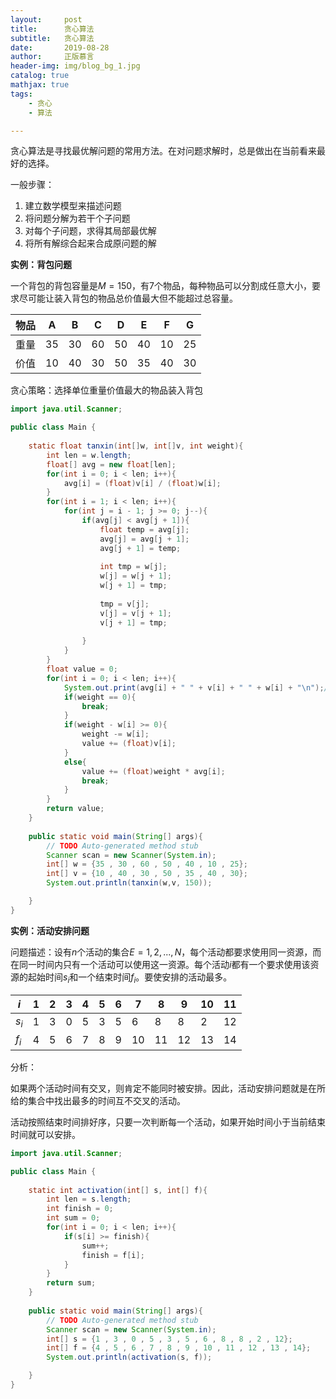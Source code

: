 ```yaml
---
layout:     post
title:      贪心算法
subtitle:   贪心算法
date:       2019-08-28
author:     正版慕言
header-img: img/blog_bg_1.jpg
catalog: true
mathjax: true
tags:
    - 贪心
    - 算法

---
```


贪心算法是寻找最优解问题的常用方法。在对问题求解时，总是做出在当前看来最好的选择。

一般步骤：
1. 建立数学模型来描述问题
2. 将问题分解为若干个子问题
3. 对每个子问题，求得其局部最优解
4. 将所有解综合起来合成原问题的解


**实例：背包问题**

一个背包的背包容量是$M = 150$，有7个物品，每种物品可以分割成任意大小，要求尽可能让装入背包的物品总价值最大但不能超过总容量。

| 物品 | A | B | C | D | E | F | G |
| --- | --- | --- | --- | --- | --- | --- | --- |
| 重量 | 35 | 30 | 60 | 50 | 40 | 10 | 25 |
| 价值 | 10 | 40 | 30 | 50 | 35 | 40 | 30 |

贪心策略：选择单位重量价值最大的物品装入背包

```java
import java.util.Scanner;

public class Main {
	
	static float tanxin(int[]w, int[]v, int weight){
		int len = w.length;
		float[] avg = new float[len];
		for(int i = 0; i < len; i++){
			avg[i] = (float)v[i] / (float)w[i];
		}
		for(int i = 1; i < len; i++){
			for(int j = i - 1; j >= 0; j--){
				if(avg[j] < avg[j + 1]){
					float temp = avg[j];
					avg[j] = avg[j + 1];
					avg[j + 1] = temp;
					
					int tmp = w[j];
					w[j] = w[j + 1];
					w[j + 1] = tmp;
					
					tmp = v[j];
					v[j] = v[j + 1];
					v[j + 1] = tmp;
					
				}
			}
		}
		float value = 0;
		for(int i = 0; i < len; i++){
			System.out.print(avg[i] + " " + v[i] + " " + w[i] + "\n");//avg, value, weight
			if(weight == 0){
				break;
			}
			if(weight - w[i] >= 0){
				weight -= w[i];
				value += (float)v[i];
			}
			else{
				value += (float)weight * avg[i];
				break;
			}
		}
		return value;
	}
	
	public static void main(String[] args){
		// TODO Auto-generated method stub
		Scanner scan = new Scanner(System.in);
		int[] w = {35 , 30 , 60 , 50 , 40 , 10 , 25};
		int[] v = {10 , 40 , 30 , 50 , 35 , 40 , 30};
		System.out.println(tanxin(w,v, 150));

	}
}
```

**实例：活动安排问题**

问题描述：设有$n$个活动的集合$E = {1, 2, ..., N}$，每个活动都要求使用同一资源，而在同一时间内只有一个活动可以使用这一资源。每个活动$i$都有一个要求使用该资源的起始时间$s_i$和一个结束时间$f_i$。要使安排的活动最多。

| $i$ | 1 | 2 | 3 | 4 | 5 | 6 | 7 | 8 | 9 | 10 | 11 |
| --- | --- | --- | --- | --- | --- | --- | --- | --- | --- | --- | --- |
| $s_i$ | 1 | 3 | 0 | 5 | 3 | 5 | 6 | 8 | 8 | 2 | 12 |
| $f_i$ | 4 | 5 | 6 | 7 | 8 | 9 | 10 | 11 | 12 | 13 | 14 |

分析：

如果两个活动时间有交叉，则肯定不能同时被安排。因此，活动安排问题就是在所给的集合中找出最多的时间互不交叉的活动。

活动按照结束时间排好序，只要一次判断每一个活动，如果开始时间小于当前结束时间就可以安排。

```java
import java.util.Scanner;

public class Main {
	
	static int activation(int[] s, int[] f){
		int len = s.length;
		int finish = 0;
		int sum = 0;
		for(int i = 0; i < len; i++){
			if(s[i] >= finish){
				sum++;
				finish = f[i];
			}
		}
		return sum;
	}
	
	public static void main(String[] args){
		// TODO Auto-generated method stub
		Scanner scan = new Scanner(System.in);
		int[] s = {1 , 3 , 0 , 5 , 3 , 5 , 6 , 8 , 8 , 2 , 12};
		int[] f = {4 , 5 , 6 , 7 , 8 , 9 , 10 , 11 , 12 , 13 , 14};
		System.out.println(activation(s, f));

	}
}
```